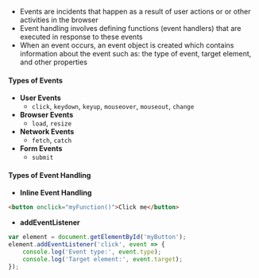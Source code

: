 - Events are incidents that happen as a result of user actions or or other activities in the browser
- Event handling involves defining functions (event handlers) that are executed in response to these events
- When an event occurs, an event object is created which contains information about the event such as: the type of event, target element, and other properties

#### Types of Events
- **User Events** 
	- `click`, `keydown`, `keyup`, `mouseover`, `mouseout`, `change`
- **Browser Events** 
	- `load`, `resize`
- **Network Events**
	- `fetch`, `catch`
- **Form Events** 
	- `submit`

#### Types of Event Handling
- **Inline Event Handling**
```html
<button onclick="myFunction()">Click me</button>
```
- **addEventListener**
```js
var element = document.getElementById('myButton');
element.addEventListener('click', event => {
	console.log('Event type:', event.type);
	console.log('Target element:', event.target);
});
```
